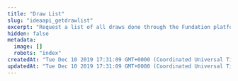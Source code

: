 ```yaml
---
title: "Draw List"
slug: "ideaapi_getdrawlist"
excerpt: "Request a list of all draws done through the Fundation platform by customers. The response will return high-level draw details."
hidden: false
metadata: 
  image: []
  robots: "index"
createdAt: "Tue Dec 10 2019 17:31:09 GMT+0000 (Coordinated Universal Time)"
updatedAt: "Tue Dec 10 2019 17:31:09 GMT+0000 (Coordinated Universal Time)"
---
```

